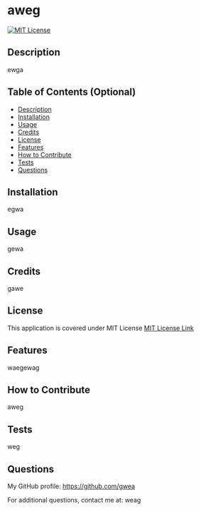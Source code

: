 # aweg
  [![MIT License](https://img.shields.io/github/license/Naereen/StrapDown.js.svg)](https://github.com/Naereen/StrapDown.js/blob/master/LICENSE)

  ## Description
  ewga

  ## Table of Contents (Optional)
  * [Description](#description)
  * [Installation](#installation)
  * [Usage](#usage)
  * [Credits](#credits)
  * [License](#license)
  * [Features](#features)
  * [How to Contribute](#how-to-contribute)
  * [Tests](#tests)
  * [Questions](#questions)
  
  ## Installation
  egwa

  ## Usage
  gewa

  ## Credits
  gawe

  ## License
  This application is covered under MIT License
  [MIT License Link](https://opensource.org/license/MIT)

  ## Features
  waegewag

  ## How to Contribute
  aweg

  ## Tests
  weg

  ## Questions
  My GitHub profile: https://github.com/gwea 

  For additional questions, contact me at: weag